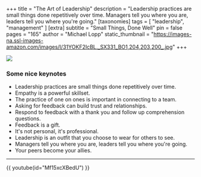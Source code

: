 +++
title = "The Art of Leadership"
description = "Leadership practices are small things done repetitively over time. Managers tell you where you are, leaders tell you where you're going."
[taxonomies]
tags = [ "leadership", "management" ]
[extra]
subtitle = "Small Things, Done Well"
pin = false
pages = "165"
author = "Michael Lopp"
static_thumbnail = "https://images-na.ssl-images-amazon.com/images/I/31YOKF2IcBL._SX331_BO1,204,203,200_.jpg"
+++

<img border="0" src="https://images-na.ssl-images-amazon.com/images/I/31YOKF2IcBL._SX331_BO1,204,203,200_.jpg" >

<!-- more -->

### Some nice keynotes

- Leadership practices are small things done repetitively over time.
- Empathy is a powerful skillset.
- The practice of one on ones is important in connecting to a team.
- Asking for feedback can build trust and relationships.
- Respond to feedback with a thank you and follow up comprehension questions.
- Feedback is a gift.
- It's not personal, it's professional.
- Leadership is an outfit that you choose to wear for others to see.
- Managers tell you where you are, leaders tell you where you're going.
- Your peers become your allies.

---

{{ youtube(id="Mf15xcXBedU") }}
